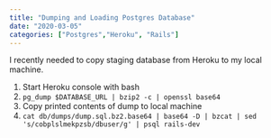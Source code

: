 ```yaml
---
title: "Dumping and Loading Postgres Database"
date: "2020-03-05"
categories: ["Postgres","Heroku", "Rails"]
---
```


I recently needed to copy staging database from Heroku to my local machine.


1. Start Heroku console with bash
2. `pg_dump $DATABASE_URL | bzip2 -c | openssl base64`
3. Copy printed contents of dump to local machine
4. `cat db/dumps/dump.sql.bz2.base64 | base64 -D | bzcat | sed 's/cobplslmekpzsb/dbuser/g' | psql rails-dev`
